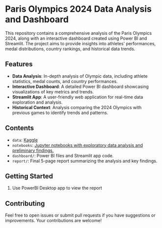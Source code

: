 # Paris Olympics 2024 Data Analysis and Dashboard

This repository contains a comprehensive analysis of the Paris Olympics 2024, along with an interactive dashboard created using Power BI and Streamlit. The project aims to provide insights into athletes' performances, medal distributions, country rankings, and historical data trends.

## Features

- **Data Analysis**: In-depth analysis of Olympic data, including athlete statistics, medal counts, and country performances.
- **Interactive Dashboard**: A detailed Power BI dashboard showcasing visualizations of key metrics and trends.
- **Streamlit App**: A user-friendly web application for real-time data exploration and analysis.
- **Historical Context**: Analysis comparing the 2024 Olympics with previous games to identify trends and patterns.

## Contents

- `data`: [Kaggle](https://www.kaggle.com/datasets/piterfm/paris-2024-olympic-summer-games/data)
- `notebooks`: [Jupyter notebooks with exploratory data analysis and preliminary findings.](https://www.kaggle.com/code/niharikakhanna/paris-olympics-analysis)
- `dashboard/`: Power BI files and Streamlit app code.
- `report/`: Final 5-page report summarizing the analysis and key findings.

## Getting Started

1. Use PowerBI Desktop app to view the report

## Contributing

Feel free to open issues or submit pull requests if you have suggestions or improvements. Your contributions are welcome!
